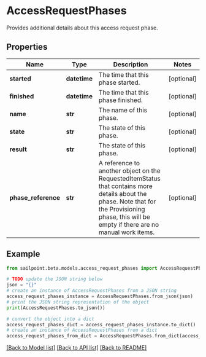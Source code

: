# AccessRequestPhases

Provides additional details about this access request phase.

## Properties

Name | Type | Description | Notes
------------ | ------------- | ------------- | -------------
**started** | **datetime** | The time that this phase started. | [optional] 
**finished** | **datetime** | The time that this phase finished. | [optional] 
**name** | **str** | The name of this phase. | [optional] 
**state** | **str** | The state of this phase. | [optional] 
**result** | **str** | The state of this phase. | [optional] 
**phase_reference** | **str** | A reference to another object on the RequestedItemStatus that contains more details about the phase. Note that for the Provisioning phase, this will be empty if there are no manual work items. | [optional] 

## Example

```python
from sailpoint.beta.models.access_request_phases import AccessRequestPhases

# TODO update the JSON string below
json = "{}"
# create an instance of AccessRequestPhases from a JSON string
access_request_phases_instance = AccessRequestPhases.from_json(json)
# print the JSON string representation of the object
print(AccessRequestPhases.to_json())

# convert the object into a dict
access_request_phases_dict = access_request_phases_instance.to_dict()
# create an instance of AccessRequestPhases from a dict
access_request_phases_from_dict = AccessRequestPhases.from_dict(access_request_phases_dict)
```
[[Back to Model list]](../README.md#documentation-for-models) [[Back to API list]](../README.md#documentation-for-api-endpoints) [[Back to README]](../README.md)



